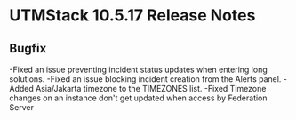 # UTMStack 10.5.17 Release Notes
## Bugfix
-Fixed an issue preventing incident status updates when entering long solutions.
-Fixed an issue blocking incident creation from the Alerts panel.
-Added Asia/Jakarta timezone to the TIMEZONES list.
-Fixed Timezone changes on an instance don't get updated when access by Federation Server